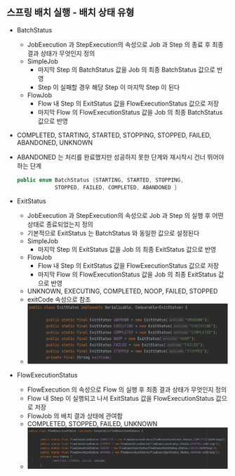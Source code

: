 ## 스프링 배치 실행 - 배치 상태 유형

- BatchStatus
    - JobExecution 과 StepExecution의 속성으로 Job 과 Step 의 종료 후 최종 결과 상태가 무엇인지 정의
    - SimpleJob
        - 마지막 Step 의 BatchStatus 값을 Job 의 최종 BatchStatus 값으로 반영
        - Step 이 실패할 경우 해당 Step 이 마지막 Step 이 된다
    - FlowJob
        - Flow 내 Step 의 ExitStatus 값을 FlowExecutionStatus 값으로 저장
        - 마지막 Flow 의 FlowExecutionStatus 값을 Job 의 최종 BatchStatus 값으로 반영

- COMPLETED, STARTING, STARTED, STOPPING, STOPPED, FAILED, ABANDONED, UNKNOWN
- ABANDONED 는 처리를 완료했지만 성공하지 못한 단계와 재시작시 건너 뛰어야하는 단계
    ```java
    public enum BatchStatus {STARTING, STARTED, STOPPING, 
                STOPPED, FAILED, COMPLETED, ABANDONED }
    ```

- ExitStatus
    - JobExecution 과 StepExecution의 속성으로 Job 과 Step 의 실행 후 어떤 상태로 종료되었는지 정의
    - 기본적으로 ExitStatus 는 BatchStatus 와 동일한 값으로 설정된다
    - SimpleJob
        - 마지막 Step 의 ExitStatus 값을 Job 의 최종 ExitStatus 값으로 반영
    - FlowJob
        - Flow 내 Step 의 ExitStatus 값을 FlowExecutionStatus 값으로 저장
        - 마지막 Flow 의 FlowExecutionStatus 값을 Job 의 최종 ExitStatus 값으로 반영
    - UNKNOWN, EXECUTING, COMPLETED, NOOP, FAILED, STOPPED
    - exitCode 속성으로 참조
    - <img src="../../images/section06/exit-status.png" alt="exit-status">
- FlowExecutionStatus
  - FlowExecution 의 속성으로 Flow 의 실행 후 최종 결과 상태가 무엇인지 정의
  - Flow 내 Step 이 실행되고 나서 ExitStatus 값을 FlowExecutionStatus 값으로 저장
  - FlowJob 의 배치 결과 상태에 관여함
  - COMPLETED, STOPPED, FAILED, UNKNOWN
  - <img src="../../images/section06/flow-execution-status.png" alt="flow-execution-status">
